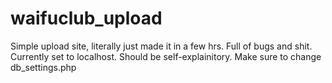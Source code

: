 # waifuclub_upload
Simple upload site, literally just made it in a few hrs. Full of bugs and shit. Currently set to localhost. Should be self-explainitory. Make sure to change db_settings.php
